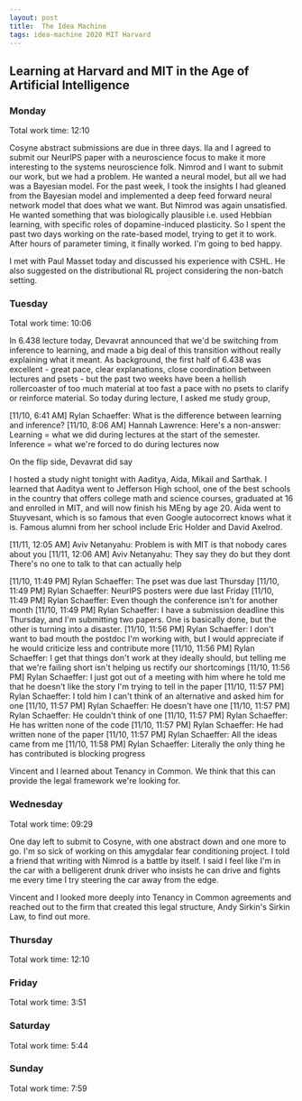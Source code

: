 ```yaml
---
layout: post
title:  The Idea Machine 
tags: idea-machine 2020 MIT Harvard
---
```


## Learning at Harvard and MIT in the Age of Artificial Intelligence

### Monday

Total work time: 12:10 

Cosyne abstract submissions are due in three days. Ila and I agreed to submit our NeurIPS paper
with a neuroscience focus to make it more interesting to the systems neuroscience folk. Nimrod 
and I want to submit our work, but we had a problem. He wanted a neural model, but all we had
was a Bayesian model. For the past week, I took the insights I had gleaned from the Bayesian model
and implemented a deep feed forward neural network model that does what we want. But Nimrod was again
unsatisfied. He wanted something that was biologically plausible i.e. used Hebbian learning, with
specific roles of dopamine-induced plasticity. So I spent the past two days working on the rate-based
model, trying to get it to work. After hours of parameter timing, it finally worked. I'm going to bed
happy.

I met with Paul Masset today and discussed his experience with CSHL. He also suggested on the
distributional RL project considering the non-batch setting.

### Tuesday

Total work time: 10:06

In 6.438 lecture today, Devavrat announced that we'd be switching from inference to learning,
and made a big deal of this transition without really explaining what it meant. As background,
the first half of 6.438 was excellent - great pace, clear explanations, close coordination 
between lectures and psets - but the past two weeks have been a hellish rollercoaster of 
too much material at too fast a pace with no psets to clarify or reinforce material. So 
today during lecture, I asked me study group, 

[11/10, 6:41 AM] Rylan Schaeffer: What is the difference between learning and inference?
[11/10, 8:06 AM] Hannah Lawrence: Here's a non-answer: Learning = what we did during lectures at the start of the semester. Inference = what we're forced to do during lectures now

On the flip side, Devavrat did say 




I hosted a study night tonight with Aaditya, Aida, Mikail and Sarthak. I learned that Aaditya went to Jefferson High school, one of the best schools in the country that offers college math and science courses, graduated at 16 and enrolled in MIT, and will now finish his MEng by age 20. Aida went to Stuyvesant, which is so famous that even Google autocorrect knows what it is. Famous alumni from her school include Eric Holder and David Axelrod.

[11/11, 12:05 AM] Aviv Netanyahu: Problem is with MIT is that nobody cares about you
[11/11, 12:06 AM] Aviv Netanyahu: They say they do but they dont
There's no one to talk to that can actually help


[11/10, 11:49 PM] Rylan Schaeffer: The pset was due last Thursday
[11/10, 11:49 PM] Rylan Schaeffer: NeurIPS posters were due last Friday
[11/10, 11:49 PM] Rylan Schaeffer: Even though the conference isn't for another month
[11/10, 11:49 PM] Rylan Schaeffer: I have a submission deadline this Thursday, and I'm submitting two papers. One is basically done, but the other is turning into a disaster.
[11/10, 11:56 PM] Rylan Schaeffer: I don't want to bad mouth the postdoc I'm working with, but I would appreciate if he would criticize less and contribute more
[11/10, 11:56 PM] Rylan Schaeffer: I get that things don't work at they ideally should, but telling me that we're failing short isn't helping us rectify our shortcomings
[11/10, 11:56 PM] Rylan Schaeffer: I just got out of a meeting with him where he told me that he doesn't like the story I'm trying to tell in the paper
[11/10, 11:57 PM] Rylan Schaeffer: I told him I can't think of an alternative and asked him for one
[11/10, 11:57 PM] Rylan Schaeffer: He doesn't have one
[11/10, 11:57 PM] Rylan Schaeffer: He couldn't think of one
[11/10, 11:57 PM] Rylan Schaeffer: He has written none of the code
[11/10, 11:57 PM] Rylan Schaeffer: He had written none of the paper
[11/10, 11:57 PM] Rylan Schaeffer: All the ideas came from me
[11/10, 11:58 PM] Rylan Schaeffer: Literally the only thing he has contributed is blocking progress

Vincent and I learned about Tenancy in Common. We think that this can provide the legal framework we're looking for.


### Wednesday

Total work time: 09:29

One day left to submit to Cosyne, with one abstract down and one more to go. I'm so sick of working 
on this amygdalar fear conditioning project. I told a friend that writing with Nimrod is a battle by 
itself. I said I feel like I'm in the car with a belligerent drunk driver who insists he can drive 
and fights me every time I try steering the car away from the edge.

Vincent and I looked more deeply into Tenancy in Common agreements and reached out to the firm 
that created this legal structure, Andy Sirkin's Sirkin Law, to find out more.

### Thursday

Total work time: 12:10

### Friday

Total work time: 3:51

### Saturday

Total work time: 5:44

### Sunday

Total work time: 7:59

